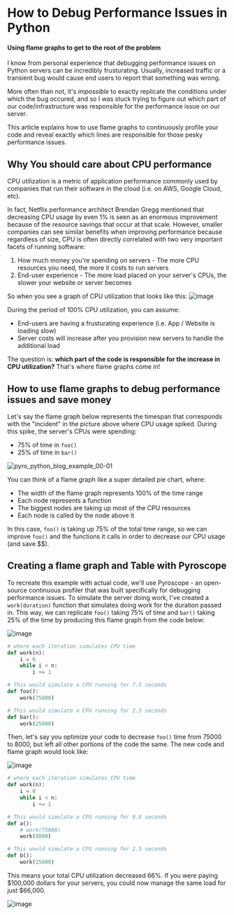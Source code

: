 # How to Debug Performance Issues in Python
#### Using flame graphs to get to the root of the problem

I know from personal experience that debugging performance issues on Python servers can be incredibly frusturating. Usually, increased traffic or a transient bug would cause end users to report that something was wrong. 

More often than not, it's _impossible_ to exactly replicate the conditions under which the bug occured, and so I was stuck trying to figure out which part of our code/infrastructure was responsible for the performance issue on our server.

This article explains how to use flame graphs to continuously profile your code and reveal exactly which lines are responsible for those pesky performance issues.

## Why You should care about CPU performance
CPU utilization is a metric of application performance commonly used by companies that run their software in the cloud (i.e. on AWS, Google Cloud, etc). 

In fact, Netflix performance architect Brendan Gregg mentioned that decreasing CPU usage by even 1% is seen as an enormous improvement because of the resource savings that occur at that scale. However, smaller companies can see similar benefits when improving performance because regardless of size, CPU is often directly correlated with two very important facets of running software:
1. How much money you're spending on servers - The more CPU resources you need, the more it costs to run servers
2. End-user experience - The more load placed on your server's CPUs, the slower your website or server becomes 

So when you see a graph of CPU utilization that looks like this:
![image](https://user-images.githubusercontent.com/23323466/105662478-aa40ce80-5e84-11eb-800a-57735c688fc9.png)

During the period of 100% CPU utilization, you can assume:
- End-users are having a frusturating experience (i.e. App / Website is loading slow) 
- Server costs will increase after you provision new servers to handle the additional load

The question is: **which part of the code is responsible for the increase in CPU utilization?** That's where flame graphs come in!

## How to use flame graphs to debug performance issues and save money
Let's say the flame graph below represents the timespan that corresponds with the "incident" in the picture above where CPU usage spiked. During this spike, the server's CPUs were spending:
- 75% of time in `foo()`
- 25% of time in `bar()`

![pyro_python_blog_example_00-01](https://user-images.githubusercontent.com/23323466/105620812-75197b00-5db5-11eb-92af-33e356d9bb42.png)

You can think of a flame graph like a super detailed pie chart, where:  
- The width of the flame graph represents 100% of the time range
- Each node represents a function
- The biggest nodes are taking up most of the CPU resources
- Each node is called by the node above it

In this case, `foo()` is taking up 75% of the total time range, so we can improve `foo()` and the functions it calls in order to decrease our CPU usage (and save $$).

## Creating a flame graph and Table with Pyroscope
To recreate this example with actual code, we'll use Pyroscope - an open-source continuous profiler that was built specifically for debugging performance issues. To simulate the server doing work, I've created a `work(duration)` function that simulates doing work for the duration passed in. This way, we can replicate `foo()` taking 75% of time and `bar()` taking 25% of the time by producing this flame graph from the code below:

![image](https://user-images.githubusercontent.com/23323466/105621021-f96cfd80-5db7-11eb-8ceb-055ffd4bbcd1.png)


```python
# where each iteration simulates CPU time
def work(n):
    i = 0
    while i < n:
        i += 1

# This would simulate a CPU running for 7.5 seconds
def foo():
    work(75000)

# This would simulate a CPU running for 2.5 seconds
def bar():
    work(25000)
```
Then, let's say you optimize your code to decrease `foo()` time from 75000 to 8000, but left all other portions of the code the same. The new code and flame graph would look like:

![image](https://user-images.githubusercontent.com/23323466/105621075-a9db0180-5db8-11eb-9716-a9b643b9ff5e.png)

```python
# where each iteration simulates CPU time
def work(n):
    i = 0
    while i < n:
        i += 1

# This would simulate a CPU running for 0.8 seconds
def a():
    # work(75000)
    work(8000)

# This would simulate a CPU running for 2.5 seconds
def b():
    work(25000)
```

This means your total CPU utilization decreased 66%. If you were paying $100,000 dollars for your servers, you could now manage the same load for just $66,000. 

![image](https://user-images.githubusercontent.com/23323466/105621350-659d3080-5dbb-11eb-8a25-bf358458e5ac.png)
